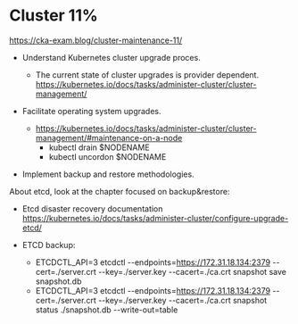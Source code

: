 # Cluster 11%
https://cka-exam.blog/cluster-maintenance-11/

 * Understand Kubernetes cluster upgrade proces.
   * The current state of cluster upgrades is provider dependent. https://kubernetes.io/docs/tasks/administer-cluster/cluster-management/

 * Facilitate operating system upgrades.
   * https://kubernetes.io/docs/tasks/administer-cluster/cluster-management/#maintenance-on-a-node
     * kubectl drain $NODENAME
     * kubectl uncordon $NODENAME

 * Implement backup and restore methodologies.

  About etcd, look at the chapter focused on backup&restore:
  * Etcd disaster recovery documentation
  https://kubernetes.io/docs/tasks/administer-cluster/configure-upgrade-etcd/

  * ETCD backup:
    * ETCDCTL_API=3 etcdctl --endpoints=https://172.31.18.134:2379 --cert=./server.crt --key=./server.key --cacert=./ca.crt snapshot save snapshot.db
    * ETCDCTL_API=3 etcdctl --endpoints=https://172.31.18.134:2379 --cert=./server.crt --key=./server.key --cacert=./ca.crt snapshot status ./snapshot.db --write-out=table

